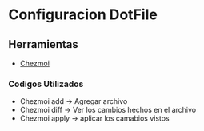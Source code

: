 # Configuracion DotFile

## Herramientas
- [Chezmoi](https://www.chezmoi.io/quick-start/)

### Codigos Utilizados
- Chezmoi add -> Agregar archivo
- Chezmoi diff -> Ver los cambios hechos en el archivo
- Chezmoi apply -> aplicar los camabios vistos
